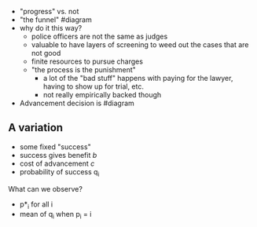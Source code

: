 - "progress" vs. not
- "the funnel" #diagram
- why do it this way?
	- police officers are not the same as judges
	- valuable to have layers of screening to weed out the cases that are not good
	- finite resources to pursue charges
	- "the process is the punishment"
		- a lot of the "bad stuff" happens with paying for the lawyer, having to show up for trial, etc.
		- not really empirically backed though
- Advancement decision is #diagram


## A variation
- some fixed "success"
- success gives benefit *b*
- cost of advancement *c*
- probability of success q<sub>i</sub>

What can we observe?
- p*<sub>i</sub> for all i
- mean of q<sub>i</sub> when p<sub>i</sub> = i